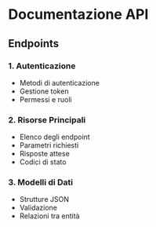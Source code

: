 # Documentazione API

## Endpoints

### 1. Autenticazione
- Metodi di autenticazione
- Gestione token
- Permessi e ruoli

### 2. Risorse Principali
- Elenco degli endpoint
- Parametri richiesti
- Risposte attese
- Codici di stato

### 3. Modelli di Dati
- Strutture JSON
- Validazione
- Relazioni tra entità 